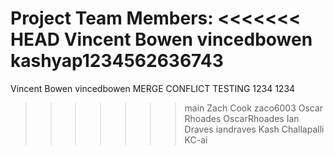 Project Team Members:
<<<<<<< HEAD
Vincent Bowen vincedbowen kashyap1234562636743
=======
Vincent Bowen vincedbowen MERGE CONFLICT TESTING 1234 1234 
>>>>>>> main
Zach Cook zaco6003
Oscar Rhoades OscarRhoades
Ian Draves iandraves
Kash Challapalli KC-ai

